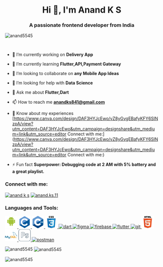 <h1 align="center">Hi 👋, I'm Anand K S</h1>
<h3 align="center">A passionate frontend developer from India</h3>

<p align="left"> <img src="https://komarev.com/ghpvc/?username=anand5545&label=Profile%20views&color=0e75b6&style=flat" alt="anand5545" /> </p>

<p align="left"> <a href="https://twitter.com/" target="blank"><img src="https://img.shields.io/twitter/follow/?logo=twitter&style=for-the-badge" alt="" /></a> </p>

- 🔭 I’m currently working on **Delivery App**

- 🌱 I’m currently learning **Flutter,API,Payment Gateway**

- 👯 I’m looking to collaborate on **any Mobile App Ideas**

- 🤝 I’m looking for help with **Data Science**

- 💬 Ask me about **Flutter,Dart**

- 📫 How to reach me **anandks841@gmail.com**

- 📄 Know about my experiences [https://www.canva.com/design/DAF3HYJcEwo/vZ8yGvgEBafyKFY6SINzpA/view?utm_content=DAF3HYJcEwo&utm_campaign=designshare&utm_medium=link&utm_source=editor Connect with me:](https://www.canva.com/design/DAF3HYJcEwo/vZ8yGvgEBafyKFY6SINzpA/view?utm_content=DAF3HYJcEwo&utm_campaign=designshare&utm_medium=link&utm_source=editor Connect with me:)

- ⚡ Fun fact **Superpower: Debugging code at 2 AM with 5% battery and a great playlist.**

<h3 align="left">Connect with me:</h3>
<p align="left">
<a href="https://linkedin.com/in/anand k s" target="blank"><img align="center" src="https://raw.githubusercontent.com/rahuldkjain/github-profile-readme-generator/master/src/images/icons/Social/linked-in-alt.svg" alt="anand k s" height="30" width="40" /></a>
<a href="https://instagram.com/anand.ks.11" target="blank"><img align="center" src="https://raw.githubusercontent.com/rahuldkjain/github-profile-readme-generator/master/src/images/icons/Social/instagram.svg" alt="anand.ks.11" height="30" width="40" /></a>
</p>

<h3 align="left">Languages and Tools:</h3>
<p align="left"> <a href="https://developer.android.com" target="_blank" rel="noreferrer"> <img src="https://raw.githubusercontent.com/devicons/devicon/master/icons/android/android-original-wordmark.svg" alt="android" width="40" height="40"/> </a> <a href="https://www.cprogramming.com/" target="_blank" rel="noreferrer"> <img src="https://raw.githubusercontent.com/devicons/devicon/master/icons/c/c-original.svg" alt="c" width="40" height="40"/> </a> <a href="https://www.w3schools.com/cpp/" target="_blank" rel="noreferrer"> <img src="https://raw.githubusercontent.com/devicons/devicon/master/icons/cplusplus/cplusplus-original.svg" alt="cplusplus" width="40" height="40"/> </a> <a href="https://www.w3schools.com/css/" target="_blank" rel="noreferrer"> <img src="https://raw.githubusercontent.com/devicons/devicon/master/icons/css3/css3-original-wordmark.svg" alt="css3" width="40" height="40"/> </a> <a href="https://dart.dev" target="_blank" rel="noreferrer"> <img src="https://www.vectorlogo.zone/logos/dartlang/dartlang-icon.svg" alt="dart" width="40" height="40"/> </a> <a href="https://www.figma.com/" target="_blank" rel="noreferrer"> <img src="https://www.vectorlogo.zone/logos/figma/figma-icon.svg" alt="figma" width="40" height="40"/> </a> <a href="https://firebase.google.com/" target="_blank" rel="noreferrer"> <img src="https://www.vectorlogo.zone/logos/firebase/firebase-icon.svg" alt="firebase" width="40" height="40"/> </a> <a href="https://flutter.dev" target="_blank" rel="noreferrer"> <img src="https://www.vectorlogo.zone/logos/flutterio/flutterio-icon.svg" alt="flutter" width="40" height="40"/> </a> <a href="https://git-scm.com/" target="_blank" rel="noreferrer"> <img src="https://www.vectorlogo.zone/logos/git-scm/git-scm-icon.svg" alt="git" width="40" height="40"/> </a> <a href="https://www.w3.org/html/" target="_blank" rel="noreferrer"> <img src="https://raw.githubusercontent.com/devicons/devicon/master/icons/html5/html5-original-wordmark.svg" alt="html5" width="40" height="40"/> </a> <a href="https://www.mysql.com/" target="_blank" rel="noreferrer"> <img src="https://raw.githubusercontent.com/devicons/devicon/master/icons/mysql/mysql-original-wordmark.svg" alt="mysql" width="40" height="40"/> </a> <a href="https://www.photoshop.com/en" target="_blank" rel="noreferrer"> <img src="https://raw.githubusercontent.com/devicons/devicon/master/icons/photoshop/photoshop-line.svg" alt="photoshop" width="40" height="40"/> </a> <a href="https://postman.com" target="_blank" rel="noreferrer"> <img src="https://www.vectorlogo.zone/logos/getpostman/getpostman-icon.svg" alt="postman" width="40" height="40"/> </a> </p>

<p><img align="left" src="https://github-readme-stats.vercel.app/api/top-langs?username=anand5545&show_icons=true&locale=en&layout=compact" alt="anand5545" /></p>

<p>&nbsp;<img align="center" src="https://github-readme-stats.vercel.app/api?username=anand5545&show_icons=true&locale=en" alt="anand5545" /></p>

<p><img align="center" src="https://github-readme-streak-stats.herokuapp.com/?user=anand5545&" alt="anand5545" /></p>
